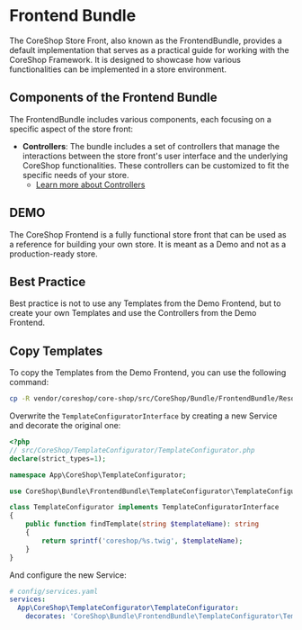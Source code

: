 # Frontend Bundle

The CoreShop Store Front, also known as the FrontendBundle, provides a default implementation that serves as a practical
guide for working with the CoreShop Framework. It is designed to showcase how various functionalities can be implemented
in a store environment.

## Components of the Frontend Bundle

The FrontendBundle includes various components, each focusing on a specific aspect of the store front:

- **Controllers**: The bundle includes a set of controllers that manage the interactions between the store front's user
  interface and the underlying CoreShop functionalities. These controllers can be customized to fit the specific needs
  of your store.
    - [Learn more about Controllers](./01_Controllers.md)

## DEMO

The CoreShop Frontend is a fully functional store front that can be used as a reference for building your own store. It
is meant as a Demo and not as a production-ready store.

## Best Practice

Best practice is not to use any Templates from the Demo Frontend, but to create your own Templates and use the
Controllers from the Demo Frontend.

## Copy Templates

To copy the Templates from the Demo Frontend, you can use the following command:

```bash
cp -R vendor/coreshop/core-shop/src/CoreShop/Bundle/FrontendBundle/Resources/views templates/coreshop
```

Overwrite the `TemplateConfiguratorInterface` by creating a new Service and decorate the original one:

```php
<?php
// src/CoreShop/TemplateConfigurator/TemplateConfigurator.php
declare(strict_types=1);

namespace App\CoreShop\TemplateConfigurator;

use CoreShop\Bundle\FrontendBundle\TemplateConfigurator\TemplateConfiguratorInterface;

class TemplateConfigurator implements TemplateConfiguratorInterface
{
    public function findTemplate(string $templateName): string
    {
        return sprintf('coreshop/%s.twig', $templateName);
    }
}
```

And configure the new Service:

```yaml
# config/services.yaml
services:
  App\CoreShop\TemplateConfigurator\TemplateConfigurator:
    decorates: 'CoreShop\Bundle\FrontendBundle\TemplateConfigurator\TemplateConfigurator'
```
